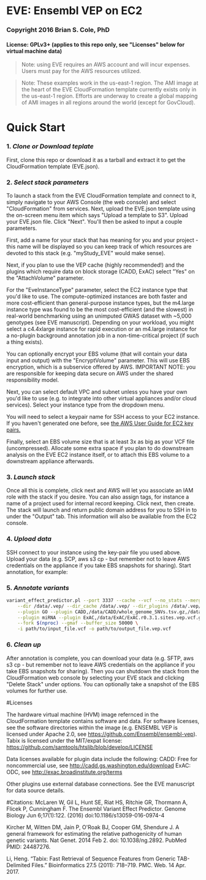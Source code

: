 # EVE: Ensembl VEP on EC2

### Copyright 2016 Brian S. Cole, PhD
#### License: GPLv3+ (applies to this repo only, see "Licenses" below for virtual machine data)

> Note: using EVE requires an AWS account and will incur expenses. Users must pay for the AWS resources utilized.

> Note: These examples work in the us-east-1 region.  The AMI image at the heart of the EVE CloudFormation template currently exists only in the us-east-1 region.  Efforts are underway to create a global mapping of AMI images in all regions around the world (except for GovCloud).


# Quick Start

### 1. _Clone or Download teplate_

First, clone this repo or download it as a tarball and extract it to get the CloudFormation template (EVE.json).

### 2. _Select stack parameters_

To launch a stack from the EVE CloudFormation template and connect to it, simply navigate to your AWS Console (the web console) and select "CloudFormation" from services.  Next, upload the EVE.json template using the on-screen menu item which says "Upload a template to S3".  Upload your EVE.json file.  Click "Next".  You'll then be asked to input a couple parameters.

First, add a name for your stack that has meaning for you and your project - this name will be displayed so you can keep track of which resources are devoted to this stack (e.g. "myStudy_EVE" would make sense).  

Next, if you plan to use the VEP cache (highly recommended!) and the plugins which require data on block storage (CADD, ExAC) select "Yes" on the "AttachVolume" parameter.  

For the "EveInstanceType" parameter, select the EC2 instance type that you'd like to use.  The compute-optimized instances are both faster and more cost-efficient than general-purpose instance types, but the m4.large instance type was found to be the most cost-efficient (and the slowest) in real-world benchmarking using an unimputed GWAS dataset with ~5,000 genotypes (see EVE manuscript).  Depending on your workload, you might select a c4.4xlarge instance for rapid execution or an m4.large instance for a no-plugin background annotation job in a non-time-critical project (if such a thing exists).

You can optionally encrypt your EBS volume (that will contain your data input and output) with the "EncryptVolume" parameter.  This will use EBS encryption, which is a subservice offered by AWS.  IMPORTANT NOTE: you are responsible for keeping data secure on AWS under the shared responsibility model.

Next, you can select default VPC and subnet unless you have your own you'd like to use (e.g. to integrate into other virtual appliances and/or cloud services).  Select your instance type from the dropdown menu.

You will need to select a keypair name for SSH access to your EC2 instance.  If you haven't generated one before, see [the AWS User Guide for EC2 key pairs.](http://docs.aws.amazon.com/AWSEC2/latest/UserGuide/ec2-key-pairs.html)

Finally, select an EBS volume size that is at least 3x as big as your VCF file (uncompressed).  Allocate some extra space if you plan to do downstream analysis on the EVE EC2 instance itself, or to attach this EBS volume to a downstream appliance afterwards.

### 3. _Launch stack_

Once all this is complete, click next and AWS will let you associate an IAM role with the stack if you desire.  You can also assign tags, for instance a name of a project used for internal record keeping.  Click next, then create.  The stack will launch and return public domain address for you to SSH in to under the "Output" tab.  This information will also be available from the EC2 console.

### 4. _Upload data_

SSH connect to your instance using the key-pair file you used above.  Upload your data (e.g. SCP, aws s3 cp - but remember not to leave AWS credentials on the appliance if you take EBS snapshots for sharing).  Start annotation, for example:

### 5. _Annotate variants_
```bash
variant_effect_predictor.pl --port 3337 --cache --vcf --no_stats --merged \
    --dir /data/.vep/ --dir_cache /data/.vep/ --dir_plugins /data/.vep/ --plugin GXA \
    --plugin GO --plugin CADD,/data/CADD/whole_genome_SNVs.tsv.gz,/data/CADD/InDels.tsv.gz \
    --plugin miRNA --plugin ExAC,/data/ExAC/ExAC.r0.3.1.sites.vep.vcf.gz \
    --fork $(nproc) --gmaf --buffer_size 50000 \
    -i path/to/input_file.vcf -o path/to/output_file.vep.vcf
```
### 6. _Clean up_

After annotation is complete, you can download your data (e.g. SFTP, aws s3 cp - but remember not to leave AWS credentials on the appliance if you take EBS snapshots for sharing).  Then you can shutdown the stack from the CloudFormation web console by selecting your EVE stack and clicking "Delete Stack" under options.  You can optionally take a snapshot of the EBS volumes for further use.

#Licenses

The hardware virtual machine (HVM) image refernced in the CloudFormation template contains software and data.  For software licenses, see the software directories within the image (e.g. ENSEMBL VEP is licensed under Apache 2.0, see https://github.com/Ensembl/ensembl-vep).  Tabix is licensed under the MIT/expat license: https://github.com/samtools/htslib/blob/develop/LICENSE

Data licenses available for plugin data include the following:
CADD: Free for noncommercial use, see http://cadd.gs.washington.edu/download
ExAC: ODC, see http://exac.broadinstitute.org/terms

Other plugins use external database connections.  See the EVE manuscript for data source details.

#Citations:
McLaren W, Gil L, Hunt SE, Riat HS, Ritchie GR, Thormann A, Flicek P, Cunningham F.
The Ensembl Variant Effect Predictor.
Genome Biology Jun 6;17(1):122. (2016)
doi:10.1186/s13059-016-0974-4

Kircher M, Witten DM, Jain P, O'Roak BJ, Cooper GM, Shendure J. A general framework for estimating the relative pathogenicity of human genetic variants. Nat Genet. 2014 Feb 2. doi: 10.1038/ng.2892. PubMed PMID: 24487276. 

Li, Heng. “Tabix: Fast Retrieval of Sequence Features from Generic TAB-Delimited Files.” Bioinformatics 27.5 (2011): 718–719. PMC. Web. 14 Apr. 2017.






